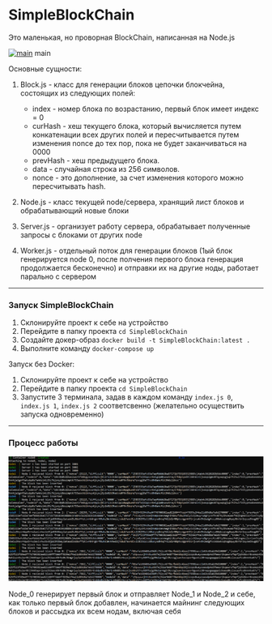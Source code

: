# SimpleBlockChain
Это маленькая, но проворная BlockChain, написанная на Node.js

[![main](https://github.com/EmilDok/SimpleBlockChain/actions/workflows/test.yml/badge.svg?branch=main)](https://github.com/EmilDok/MiniButNimbleBlockChain/actions/workflows/test.yml) main

Основные сущности:
1. Block.js - класс для генерации блоков цепочки блокчейна, состоящих из следующих полей:
    + index - номер блока по возрастанию, первый блок имеет индекс = 0
    + curHash - хеш текущего блока, который вычисляется путем конкатенации всех других полей и пересчитывается путем изменения nonce до тех пор, пока не будет заканчиваться на 0000
    + prevHash - хеш предыдущего блока.
    + data -  случайная строка из 256 символов.
    + nonce - это дополнение, за счет изменения которого можно пересчитывать hash.

2. Node.js - класс текущей node/сервера, хранящий лист блоков и обрабатывающий новые блоки

3. Server.js - организует работу сервера, обрабатывает полученные запросы с блоками от других node
4. Worker.js - отдельный поток для генерации блоков (1ый блок генерируется node 0, после полчения первого блока генерация продолжается бесконечно) и отправки их на другие ноды, работает парально с сервером

---
### Запуск SimpleBlockChain
1. Склонируйте проект к себе на устройство
2. Перейдите в папку проекта `cd SimpleBlockChain`
3. Создайте докер-образ `docker build -t SimpleBlockChain:latest .`
4. Выполните команду `docker-compose up`

Запуск без Docker:
1. Склонируйте проект к себе на устройство
2. Перейдите в папку проекта `cd SimpleBlockChain`
3. Запустите 3 терминала, задав в каждом команду `index.js 0`, `index.js 1`, `index.js 2` соответсвенно (желательно осуществить запуска одновременно) 

---
### Процесс работы
![alt text](https://github.com/EmilDok/SimpleBlockChain/blob/develop/exp_img.png?raw=true)

Node_0 генерирует первый блок и отправляет Node_1 и Node_2 и себе, как только первый блок добавлен, начинается майнинг следующих блоков и рассыдка их всем нодам, включая себя